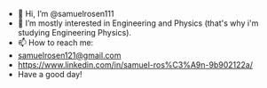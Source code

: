 - 👋 Hi, I’m @samuelrosen111
- 👀 I’m mostly interested in Engineering and Physics (that's why i'm studying Engineering Physics).
- 📫 How to reach me:
-  samuelrosen121@gmail.com
-  https://www.linkedin.com/in/samuel-ros%C3%A9n-9b902122a/
-  Have a good day!

<!---
samuelrosen111/samuelrosen111 is a ✨ special ✨ repository because its `README.md` (this file) appears on your GitHub profile.
You can click the Preview link to take a look at your changes.
--->
